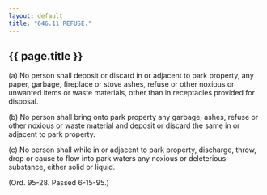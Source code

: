```yaml
---
layout: default 
title: "646.11 REFUSE."
---
```


{{ page.title }}
----------------

​(a) No person shall deposit or discard in or adjacent to park property,
any paper, garbage, fireplace or stove ashes, refuse or other noxious or
unwanted items or waste materials, other than in receptacles provided
for disposal.

​(b) No person shall bring onto park property any garbage, ashes, refuse
or other noxious or waste material and deposit or discard the same in or
adjacent to park property.

​(c) No person shall while in or adjacent to park property, discharge,
throw, drop or cause to flow into park waters any noxious or deleterious
substance, either solid or liquid.

(Ord. 95-28. Passed 6-15-95.)
